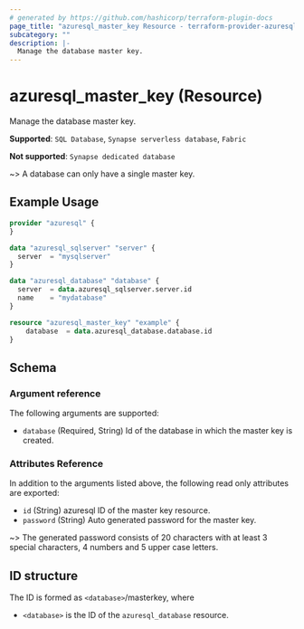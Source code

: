 ```yaml
---
# generated by https://github.com/hashicorp/terraform-plugin-docs
page_title: "azuresql_master_key Resource - terraform-provider-azuresql"
subcategory: ""
description: |-
  Manage the database master key.
---
```


# azuresql_master_key (Resource)

Manage the database master key.

**Supported**: `SQL Database`, `Synapse serverless database`, `Fabric` 

**Not supported**: `Synapse dedicated database`

~> A database can only have a single master key.

## Example Usage

```terraform
provider "azuresql" {
}

data "azuresql_sqlserver" "server" {
  server  = "mysqlserver"
}

data "azuresql_database" "database" {
  server  = data.azuresql_sqlserver.server.id
  name    = "mydatabase"
}

resource "azuresql_master_key" "example" {
    database  = data.azuresql_database.database.id
}

```

<!-- schema generated by tfplugindocs -->
## Schema

### Argument reference
The following arguments are supported:

- `database` (Required, String) Id of the database in which the master key is created.

### Attributes Reference
In addition to the arguments listed above, the following read only attributes are exported:

- `id` (String) azuresql ID of the master key resource.
- `password` (String) Auto generated password for the master key.

~> The generated password consists of 20 characters with at least 3 special characters, 4 numbers and 5 upper case letters.

## ID structure

The ID is formed as `<database>`/masterkey, where
* `<database>` is the ID of the `azuresql_database` resource.
